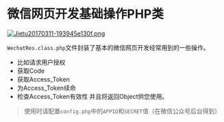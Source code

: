 # 微信网页开发基础操作PHP类

[![Jietu20170311-193945e130f.png](https://image.hongkong.skroot.cc/images/2017/03/11/Jietu20170311-193945e130f.png)](https://www.skroot.cc/image/Rq20)

`WechatRes.class.php`文件封装了基本的微信网页开发经常用到的一些操作。
- 比如请求用户授权
- 获取Code
- 获取Access_Token
- 为Access_Token续命
- 检查Access_Token有效性
并且将返回Object供您使用。

>使用时请配置`config.php`中的`APPID`和`SECRET`值（在微信公众号后台得到）
